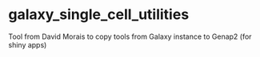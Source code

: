 # galaxy_single_cell_utilities
Tool from David Morais to copy tools from Galaxy instance to Genap2 (for shiny apps)
